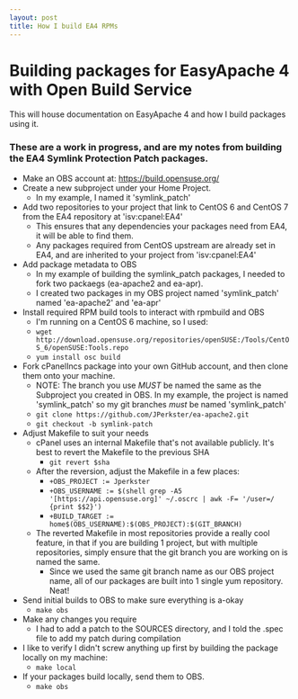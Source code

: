 ```yaml
---
layout: post
title: How I build EA4 RPMs
---
```


# Building packages for EasyApache 4 with Open Build Service
This will house documentation on EasyApache 4 and how I build packages using it.

### These are a work in progress, and are my notes from building the EA4 Symlink Protection Patch packages.
* Make an OBS account at: https://build.opensuse.org/
* Create a new subproject under your Home Project.
  * In my example, I named it 'symlink_patch'
* Add two repositories to your project that link to CentOS 6 and CentOS 7 from the EA4 repository at 'isv:cpanel:EA4'
  * This ensures that any dependencies your packages need from EA4, it will be able to find them.
  * Any packages required from CentOS upstream are already set in EA4, and are inherited to your project from 'isv:cpanel:EA4'
* Add package metadata to OBS
  * In my example of building the symlink_patch packages, I needed to fork two packaegs (ea-apache2 and ea-apr).
  * I created two packages in my OBS project named 'symlink_patch' named 'ea-apache2' and 'ea-apr'
* Install required RPM build tools to interact with rpmbuild and OBS
  * I'm running on a CentOS 6 machine, so I used:
   * ```wget http://download.opensuse.org/repositories/openSUSE:/Tools/CentOS_6/openSUSE:Tools.repo```
   * ```yum install osc build```
* Fork cPanelIncs package into your own GitHub account, and then clone them onto your machine.
  * NOTE: The branch you use *MUST* be named the same as the Subproject you created in OBS. In my example, the project is named 'symlink_patch' so my git branches *must* be named 'symlink_patch'
  * ```git clone https://github.com/JPerkster/ea-apache2.git```
  * ```git checkout -b symlink-patch```
* Adjust Makefile to suit your needs
  * cPanel uses an internal Makefile that's not available publicly. It's best to revert the Makefile to the previous SHA
    * ```git revert $sha```
  * After the reversion, adjust the Makefile in a few places:
    * ```+OBS_PROJECT := Jperkster```
    * ```+OBS_USERNAME := $(shell grep -A5 '[https://api.opensuse.org]' ~/.oscrc | awk -F= '/user=/ {print $$2}')```
    * ```+BUILD_TARGET := home$(OBS_USERNAME):$(OBS_PROJECT):$(GIT_BRANCH)```
  * The reverted Makefile in most repositories provide a really cool feature, in that if you are building 1 project, but with multiple repositories, simply ensure that the git branch you are working on is named the same. 
    * Since we used the same git branch name as our OBS project name, all of our packages are built into 1 single yum repository. Neat!
* Send initial builds to OBS to make sure everything is a-okay
  * ```make obs```
* Make any changes you require
  * I had to add a patch to the SOURCES directory, and I told the .spec file to add my patch during compilation
* I like to verify I didn't screw anything up first by building the package locally on my machine:
  * ```make local```
* If your packages build locally, send them to OBS.
  * ```make obs```
